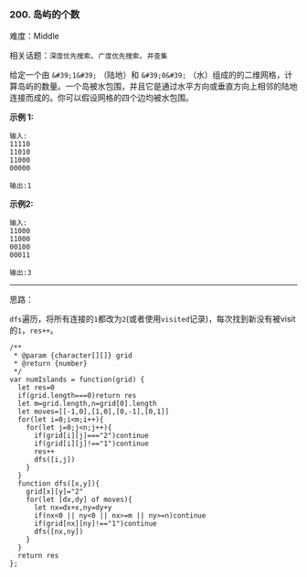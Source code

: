 ### 200. 岛屿的个数

难度：Middle

相关话题：`深度优先搜索`、`广度优先搜索`、`并查集`

给定一个由 `&#39;1&#39;` （陆地）和  `&#39;0&#39;` （水）组成的的二维网格，计算岛屿的数量。一个岛被水包围，并且它是通过水平方向或垂直方向上相邻的陆地连接而成的。你可以假设网格的四个边均被水包围。



**示例 1:** 



```
输入:
11110
11010
11000
00000

输出:1
```


**示例2:** 



```
输入:
11000
11000
00100
00011

输出:3
```



-----

思路：

`dfs`遍历，将所有连接的`1`都改为`2`(或者使用`visited`记录)，每次找到新没有被visit的`1`，`res++`。

```
/**
 * @param {character[][]} grid
 * @return {number}
 */
var numIslands = function(grid) {
  let res=0
  if(grid.length===0)return res
  let m=grid.length,n=grid[0].length
  let moves=[[-1,0],[1,0],[0,-1],[0,1]]
  for(let i=0;i<m;i++){
    for(let j=0;j<n;j++){
      if(grid[i][j]==="2")continue
      if(grid[i][j]!=="1")continue
      res++
      dfs([i,j])
    }
  }
  function dfs([x,y]){
    grid[x][y]="2"
    for(let [dx,dy] of moves){
      let nx=dx+x,ny=dy+y
      if(nx<0 || ny<0 || nx>=m || ny>=n)continue
      if(grid[nx][ny]!=="1")continue
      dfs([nx,ny])
    }
  }
  return res
};
```

